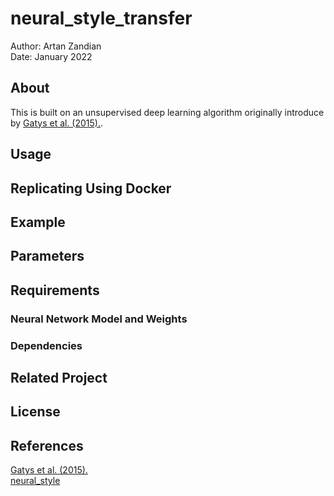 # neural_style_transfer
Author: Artan Zandian  
Date: January 2022

## About
This is built on an unsupervised deep learning algorithm originally introduce by [Gatys et al. (2015).](https://arxiv.org/abs/1508.06576). 


## Usage




## Replicating Using Docker



## Example




## Parameters




## Requirements

### Neural Network Model and Weights



### Dependencies


## Related Project


## License



## References

[Gatys et al. (2015).](https://arxiv.org/abs/1508.06576)  
[neural_style](https://github.com/anishathalye/neural-style)
